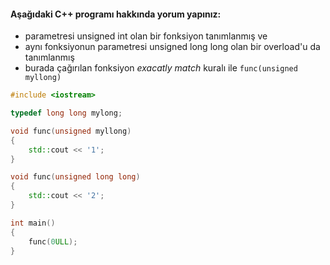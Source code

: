 #### Aşağıdaki C++ programı hakkında yorum yapınız:

- parametresi unsigned int olan bir fonksiyon tanımlanmış ve 
- aynı fonksiyonun parametresi unsigned long long olan bir overload'u da tanımlanmış
- burada çağırılan fonksiyon *exacatly match* kuralı ile <code>func(unsigned myllong)</code>


```cpp
#include <iostream> 

typedef long long mylong;

void func(unsigned myllong) 
{
	std::cout << '1';
}

void func(unsigned long long) 
{
	std::cout << '2';
}

int main() 
{
	func(0ULL);
}
```
<!-- [ödevin cevabı](https://www.youtube.com/watch?v=Xjl2nA5E_Os) -->
